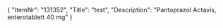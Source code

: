 {
  "ItemNr": "131352",
  "Title": "test",
  "Description": "Pantoprazol Actavis, enterotablett 40 mg"
}